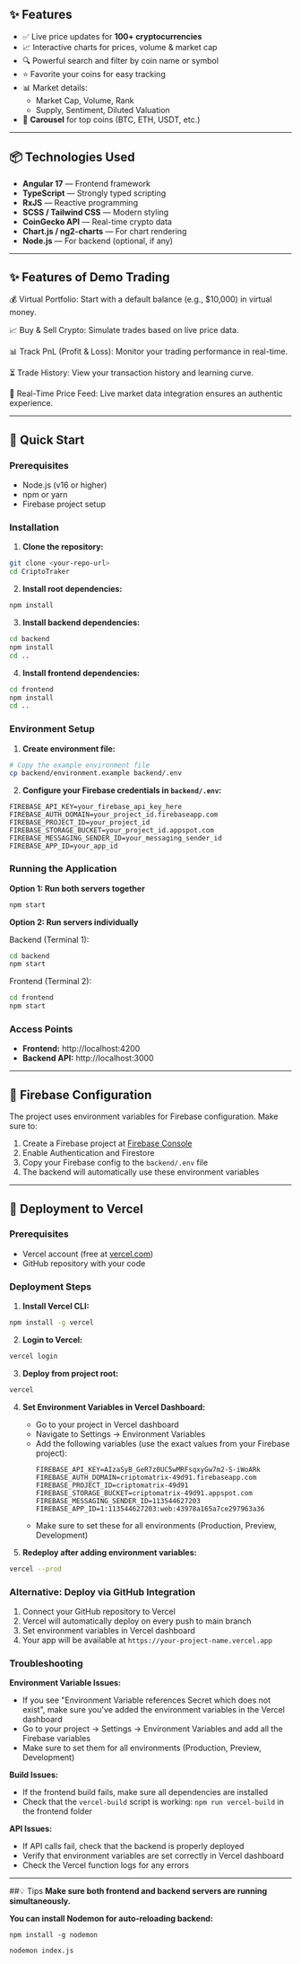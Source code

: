 ## ✨ Features

- ✅ Live price updates for **100+ cryptocurrencies**
- 📈 Interactive charts for prices, volume & market cap
- 🔍 Powerful search and filter by coin name or symbol
- ⭐ Favorite your coins for easy tracking
- 📊 Market details:
  - Market Cap, Volume, Rank
  - Supply, Sentiment, Diluted Valuation
- 🔁 **Carousel** for top coins (BTC, ETH, USDT, etc.)

---

## 📦 Technologies Used

- **Angular 17** — Frontend framework
- **TypeScript** — Strongly typed scripting
- **RxJS** — Reactive programming
- **SCSS / Tailwind CSS** — Modern styling
- **CoinGecko API** — Real-time crypto data
- **Chart.js / ng2-charts** — For chart rendering
- **Node.js** — For backend (optional, if any)

---

## ✨ Features of Demo Trading

💰 Virtual Portfolio: Start with a default balance (e.g., $10,000) in virtual money.

📈 Buy & Sell Crypto: Simulate trades based on live price data.

📊 Track PnL (Profit & Loss): Monitor your trading performance in real-time.

⏳ Trade History: View your transaction history and learning curve.

🎯 Real-Time Price Feed: Live market data integration ensures an authentic experience.

---

## 🚀 Quick Start

### Prerequisites
- Node.js (v16 or higher)
- npm or yarn
- Firebase project setup

### Installation

1. **Clone the repository:**
```bash
git clone <your-repo-url>
cd CriptoTraker
```

2. **Install root dependencies:**
```bash
npm install
```

3. **Install backend dependencies:**
```bash
cd backend
npm install
cd ..
```

4. **Install frontend dependencies:**
```bash
cd frontend
npm install
cd ..
```

### Environment Setup

1. **Create environment file:**
```bash
# Copy the example environment file
cp backend/environment.example backend/.env
```

2. **Configure your Firebase credentials in `backend/.env`:**
```env
FIREBASE_API_KEY=your_firebase_api_key_here
FIREBASE_AUTH_DOMAIN=your_project_id.firebaseapp.com
FIREBASE_PROJECT_ID=your_project_id
FIREBASE_STORAGE_BUCKET=your_project_id.appspot.com
FIREBASE_MESSAGING_SENDER_ID=your_messaging_sender_id
FIREBASE_APP_ID=your_app_id
```

### Running the Application

**Option 1: Run both servers together**
```bash
npm start
```

**Option 2: Run servers individually**

Backend (Terminal 1):
```bash
cd backend
npm start
```

Frontend (Terminal 2):
```bash
cd frontend
npm start
```

### Access Points
- **Frontend:** http://localhost:4200
- **Backend API:** http://localhost:3000

---

## 🔐 Firebase Configuration

The project uses environment variables for Firebase configuration. Make sure to:

1. Create a Firebase project at [Firebase Console](https://console.firebase.google.com/)
2. Enable Authentication and Firestore
3. Copy your Firebase config to the `backend/.env` file
4. The backend will automatically use these environment variables

---

## 🚀 Deployment to Vercel

### Prerequisites
- Vercel account (free at [vercel.com](https://vercel.com))
- GitHub repository with your code

### Deployment Steps

1. **Install Vercel CLI:**
```bash
npm install -g vercel
```

2. **Login to Vercel:**
```bash
vercel login
```

3. **Deploy from project root:**
```bash
vercel
```

4. **Set Environment Variables in Vercel Dashboard:**
   - Go to your project in Vercel dashboard
   - Navigate to Settings → Environment Variables
   - Add the following variables (use the exact values from your Firebase project):
     ```
     FIREBASE_API_KEY=AIzaSyB_GeR7z0UC5wMRFsqxyGw7m2-S-iWoARk
     FIREBASE_AUTH_DOMAIN=criptomatrix-49d91.firebaseapp.com
     FIREBASE_PROJECT_ID=criptomatrix-49d91
     FIREBASE_STORAGE_BUCKET=criptomatrix-49d91.appspot.com
     FIREBASE_MESSAGING_SENDER_ID=113544627203
     FIREBASE_APP_ID=1:113544627203:web:43978a165a7ce297963a36
     ```
   - Make sure to set these for all environments (Production, Preview, Development)

5. **Redeploy after adding environment variables:**
```bash
vercel --prod
```

### Alternative: Deploy via GitHub Integration
1. Connect your GitHub repository to Vercel
2. Vercel will automatically deploy on every push to main branch
3. Set environment variables in Vercel dashboard
4. Your app will be available at `https://your-project-name.vercel.app`

### Troubleshooting

**Environment Variable Issues:**
- If you see "Environment Variable references Secret which does not exist", make sure you've added the environment variables in the Vercel dashboard
- Go to your project → Settings → Environment Variables and add all the Firebase variables
- Make sure to set them for all environments (Production, Preview, Development)

**Build Issues:**
- If the frontend build fails, make sure all dependencies are installed
- Check that the `vercel-build` script is working: `npm run vercel-build` in the frontend folder

**API Issues:**
- If API calls fail, check that the backend is properly deployed
- Verify that environment variables are set correctly in Vercel dashboard
- Check the Vercel function logs for any errors

---

##💡 Tips
**Make sure both frontend and backend servers are running simultaneously.**

**You can install Nodemon for auto-reloading backend:**

<pre><code>npm install -g nodemon</code></pre>
<pre><code>nodemon index.js</code></pre>
